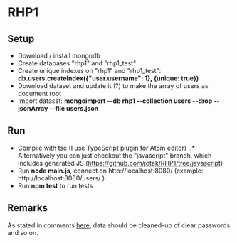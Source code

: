 # RHP1

## Setup

* Download / install mongodb
* Create databases "rhp1" and "rhp1_test"
* Create unique indexes on "rhp1" and "rhp1_test": **db.users.createIndex({"user.username": 1}, {unique: true})**
* Download dataset and update it (?) to make the array of users as document root
* Import dataset: **mongoimport --db rhp1 --collection users --drop --jsonArray --file users.json**

## Run

* Compile with tsc (I use TypeScript plugin for Atom editor)
..* Alternatively you can just checkout the "javascript" branch, which includes generated JS (https://github.com/jotak/RHP1/tree/javascript)
* Run **node main.js**, connect on http://localhost:8080/ (example: http://localhost:8080/users/ )
* Run **npm test** to run tests

## Remarks

As stated in comments [here](https://github.com/jotak/RHP1/blob/master/rest-api/restServer.ts), data should be cleaned-up of clear passwords and so on.
